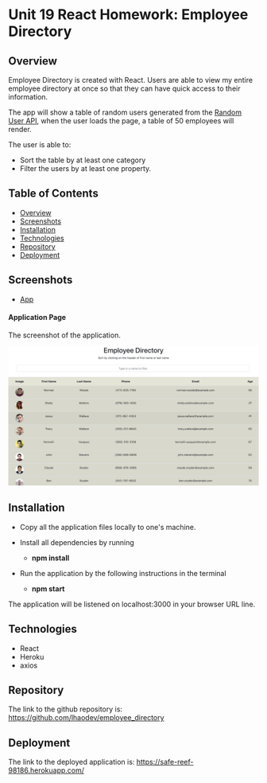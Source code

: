 # Unit 19 React Homework: Employee Directory

## Overview

Employee Directory is created with React. Users are able to view my entire employee directory at once so that they can have quick access to their information.

The app will show a table of random users generated from the [Random User API](https://randomuser.me/), when the user loads the page, a table of 50 employees will render. 

The user is able to:
  * Sort the table by at least one category
  * Filter the users by at least one property.

## Table of Contents
* [Overview](#Overview)
* [Screenshots](#Screenshots)
* [Installation](#Installation)
* [Technologies](#Technologies)
* [Repository](#Repository)
* [Deployment](#Deployment)

## Screenshots
* [App](#public/screenshots/app.png)


#### Application Page
The screenshot of the application.

<p align="center">
  <img src="./public/screenshots/app.png" alt="app page">
</p>


## Installation

* Copy all the application files locally to one's machine.
* Install all dependencies by running 

    * **npm install**

* Run the application by the following instructions in the terminal

    * **npm start**

The application will be listened on localhost:3000 in your browser URL line.

## Technologies

* React
* Heroku
* axios

## Repository

The link to the github repository is: https://github.com/lhaodev/employee_directory

## Deployment

The link to the deployed application is: https://safe-reef-98186.herokuapp.com/